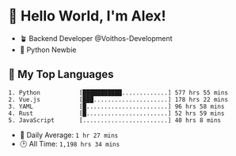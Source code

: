 # 👋 Hello World, I'm Alex!

- 🪴 Backend Developer @Voithos-Development
- 🐍 Python Newbie

## 💚 My Top Languages
```
1. Python           [███████████.............] 577 hrs 55 mins
2. Vue.js           [███.....................] 178 hrs 22 mins
3. YAML             [█.......................] 96 hrs 58 mins
4. Rust             [█.......................] 52 hrs 59 mins
5. JavaScript       [........................] 40 hrs 8 mins
```
- 💪 Daily Average: `1 hr 27 mins`
- 🕑 All Time: `1,198 hrs 34 mins`